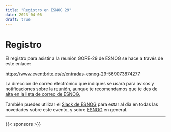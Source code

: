 ```yaml
---
title: "Registro en ESNOG 29"
date: 2023-04-06
draft: true 
---
```


# Registro

El registro para asistir a la reunión GORE-29 de ESNOG se hace a través de este enlace:


 https://www.eventbrite.es/e/entradas-esnog-29-569073874277


La dirección de correo electrónico que indiques se usará para avisos y notificaciones sobre la reunión, aunque te recomendamos que te des de [alta en la lista de correo de ESNOG.](https://www2.esnog.net:8443/cgi-bin/mailman/listinfo/gore)

También puedes utilizar el [Slack de ESNOG](https://esnog.slack.com) para estar al día en todas las novedades sobre este evento, y sobre [ESNOG](https://www.esnog.net) en general. 

---------------------------

{{< sponsors >}}